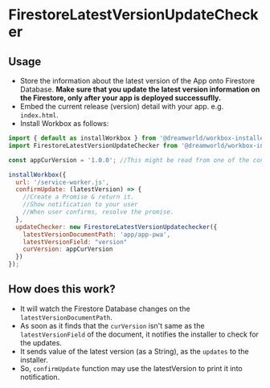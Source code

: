 # FirestoreLatestVersionUpdateChecker

## Usage
- Store the information about the latest version of the App onto Firestore Database. **Make sure that you update the latest version information on the Firestore, only after your app is deployed successuflly.**
- Embed the current release (version) detail with your app. e.g. `index.html`.
- Install Workbox as follows:

```javascript
import { default as installWorkbox } from '@dreamworld/workbox-installer';
import FirestoreLatestVersionUpdateChecker from '@dreamworld/workbox-installer/firestore-latest-version-update-checker.js';

const appCurVersion = '1.0.0'; //This might be read from one of the configuration, in the real implementation

installWorkbox({
  url: '/service-worker.js', 
  confirmUpdate: (latestVersion) => {
    //Create a Promise & return it.
    //Show notification to your user
    //When user confirms, resolve the promise.
  },
  updateChecker: new FirestoreLatestVersionUpdatechecker({
    latestVersionDocumentPath: 'app/app-pwa',
    latestVersionField: "version"
    curVersion: appCurVersion
  })
});
```


## How does this work?
- It will watch the Firestore Database changes on the `latestVersionDocumentPath`. 
- As soon as it finds that the `curVersion` isn't same as the `latestVersionField` of the document, it notifies the installer to check for the updates.
- It sends value of the latest version (as a String), as the `updates` to the installer. 
- So, `confirmUpdate` function may use the latestVersion to print it into notification.